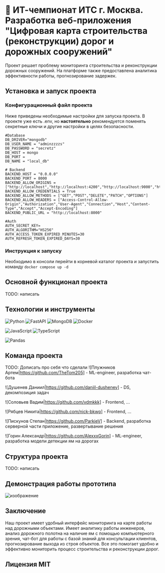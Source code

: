 # 🏅 ИТ-чемпионат ИТС г. Москва. Разработка веб-приложения "Цифровая карта строительства (реконструкции) дорог и дорожных сооружений"

Проект решает проблему мониторинга строительства и реконструкции дорожных сооружений. На платформе
также предоставлена аналитика эффективности работы, прогнозирование задержек.

## Установка и запуск проекта
### Конфигурационный файл проекта
Ниже приведены необходимые настройки для запуска проекта. В проекте уже есть .env, но **настоятельно** рекомендуется поменять секретные ключи и другие настройки в целях безопасности.
```
#Database
DB_DRIVER="mongodb"
DB_USER_NAME = "adminzzzzs"
DB_PASSWORD = "secretz"
DB_HOST = mongo
DB_PORT =
DB_NAME = "local_db"

# Backend
BACKEND_HOST = "0.0.0.0"
BACKEND_PORT = 8000
BACKEND_ALLOW_ORIGINS = ["http://localhost","http://localhost:4200","http://localhost:9000","http://127.0.0.1:9000","https://localhost","https://localhost:4200","https://localhost:3000"]
BACKEND_ALLOW_CREDENTIALS = True
BACKEND_ALLOW_METHODS = ["GET","POST","DELETE","PATCH","OPTIONS"]
BACKEND_ALLOW_HEADERS = ["Access-Control-Allow-Origin","Authorization","User-Agent","Connection","Host","Content-Type","Accept","Accept-Encoding"]
BACKEND_PUBLIC_URL = "http://localhost:8000"

#Auth
AUTH_SECRET_KEY=
AUTH_ALGORITHM="HS256"
AUTH_ACCESS_TOKEN_EXPIRED_MINUTES=30
AUTH_REFRESH_TOKEN_EXPIRED_DAYS=30

```
### Инструкция к запуску
Необходимо в консоли перейти в корневой каталог проекта и запустить команду `docker compose up -d`

## Основной функционал проекта
TODO: написать

## Технологии и инструменты

![Python](https://img.shields.io/badge/Python-FFD43B?style=for-the-badge&logo=python&logoColor=blue)
![FastAPI](https://img.shields.io/badge/fastapi-109989?style=for-the-badge&logo=FASTAPI&logoColor=white)
![MongoDB](https://img.shields.io/badge/MongoDB-4EA94B?style=for-the-badge&logo=mongodb&logoColor=white)
![Docker](https://img.shields.io/badge/Docker-2CA5E0?style=for-the-badge&logo=docker&logoColor=white)

![JavaScript](https://img.shields.io/badge/JavaScript-323330?style=for-the-badge&logo=javascript&logoColor=F7DF1E)
![TypeScript](https://img.shields.io/badge/TypeScript-007ACC?style=for-the-badge&logo=typescript&logoColor=white)

![Pandas](https://img.shields.io/badge/pandas-%23150458.svg?style=for-the-badge&logo=pandas&logoColor=white)

## Команда проекта
TODO: Дописать про себя что сделали
![Плужников Артем|https://github.com/TheTom205] - ML-engineer, разработка чат-бота

![Душенев Даниил|https://github.com/daniil-dushenev] - DS, декомпозиция задач

![Соловьев Вадим|https://github.com/vdmkkk] - Frontend, ...

![Рябцев Никита|https://github.com/nick-bkwp] - Frontend, ...

![Пискунов Степан|https://github.com/ParkieV] - Backend, разработка серверной части приложение, развертывание решения

![Горин Александр|https://github.com/AlexxxGorin] - ML-engineer, разработка модели детекции ям на дорогах

## Структура проекта
TODO: написать


## Демонстрация работы прототипа
![изображение](https://github.com/user-attachments/assets/d6cc5f05-6cda-4b1a-a6c2-b8afe5e4298e)

## Заключение
Наш проект имеет удобный интерфейс мониторинга на карте работы над дорожными объектами. Имеет
аналитику работы инженеров, анализ дорожного полотна на наличие ям с помощью компьютерного зрения,
чат-бот для работы с базой знаний для консультации клиентов, прогнозирование выхода из строя объектов.
Все это помогает удобно и эффективно мониторить процесс строительства и реконструкции дорог.

## Лицензия MIT
